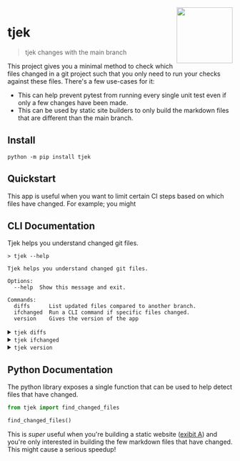 <img src="icon.svg" width=125 height=125 align="right">

# tjek

> tjek changes with the main branch

This project gives you a minimal method to check which files
changed in a git project such that you only need to run your
checks against these files. There's a few use-cases for it: 

- This can help prevent pytest from running every single unit 
test even if only a few changes have been made.
- This can be used by static site builders to only build the
markdown files that are different than the main branch.

## Install

```
python -m pip install tjek
```

## Quickstart 

This app is useful when you want to limit certain CI steps based
on which files have changed. For example; you might

## CLI Documentation

Tjek helps you understand changed git files.

```
> tjek --help

Tjek helps you understand changed git files.

Options:
  --help  Show this message and exit.

Commands:
  diffs      List updated files compared to another branch.
  ifchanged  Run a CLI command if specific files changed.
  version    Gives the version of the app
```

<details>
  <summary><code>tjek diffs</code></summary>
  </br>

List updated files compared to another branch.

**Usage**:

```console
$ tjek diffs [OPTIONS]
```

**Options**:

* `--branch TEXT`: Branch to compare against.  [default: origin/main]
* `--help`: Show this message and exit.

</details>

<details>
  <summary><code>tjek ifchanged</code></summary>
  </br>

Run a CLI command if specific files changed.

**Usage**:

```console
$ tjek ifchanged [OPTIONS] FILES... COMMAND
```

**Arguments**:

* `FILES...`: The file to count the words in.  [required]
* `COMMAND`: Command to run if need changes are detected.  [required]

**Options**:

* `--branch TEXT`: Branch to compare against.  [default: origin/main]
* `--verbose / --no-verbose`: Show extra info.  [default: False]
* `--help`: Show this message and exit.

</details>


<details>
  <summary><code>tjek version</code></summary>
  </br>

Gives the version of the app

**Usage**:

```console
$ tjek version [OPTIONS]
```

**Options**:

* `--help`: Show this message and exit.

</details>

## Python Documentation 

The python library exposes a single function that can be used
to help detect files that have changed. 

```python
from tjek import find_changed_files

find_changed_files()
```

This is *super* useful when you're building a static website
([exibit A](https://calmcode.io)) and you're only interested 
in building the few markdown files that have changed. This might
cause a serious speedup!
